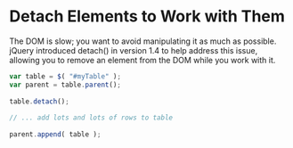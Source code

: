 # Detach Elements to Work with Them
The DOM is slow; you want to avoid manipulating it as much as possible. jQuery introduced detach() in version 1.4 to help address this issue, allowing you to remove an element from the DOM while you work with it.
```javascript
var table = $( "#myTable" );
var parent = table.parent();
 
table.detach();
 
// ... add lots and lots of rows to table
 
parent.append( table );
```
